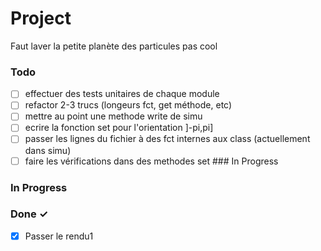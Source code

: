 # Project

Faut laver la petite planète des particules pas cool

### Todo

- [ ] effectuer des tests unitaires de chaque module  
- [ ] refactor 2-3 trucs (longeurs fct, get méthode, etc)  
- [ ] mettre au point une methode write de simu  
- [ ] ecrire la fonction set pour l'orientation ]-pi,pi]  
- [ ] passer les lignes du fichier à des fct internes aux class (actuellement dans simu)  
- [ ] faire les vérifications dans des methodes set  ### In Progress  

### In Progress


### Done ✓

- [x] Passer le rendu1  

